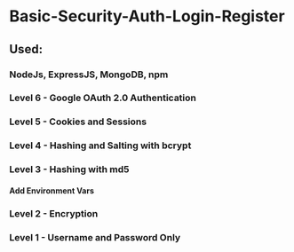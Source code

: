 # Basic-Security-Auth-Login-Register

## Used:

### NodeJs, ExpressJS, MongoDB, npm

### Level 6 - Google OAuth 2.0 Authentication

### Level 5 - Cookies and Sessions

### Level 4 - Hashing and Salting with bcrypt

### Level 3 - Hashing with md5

#### Add Environment Vars

### Level 2 - Encryption

### Level 1 - Username and Password Only
